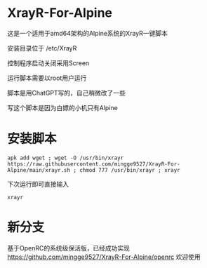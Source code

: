 # XrayR-For-Alpine
这是一个适用于amd64架构的Alpine系统的XrayR一键脚本

安装目录位于 /etc/XrayR

控制程序启动关闭采用Screen

运行脚本需要以root用户运行

脚本是用ChatGPT写的，自己稍微改了一些

写这个脚本是因为白嫖的小机只有Alpine

# 安装脚本
```shell script
apk add wget ; wget -O /usr/bin/xrayr https://raw.githubusercontent.com/mingge9527/XrayR-For-Alpine/main/xrayr.sh ; chmod 777 /usr/bin/xrayr ; xrayr
```
下次运行即可直接输入
```shell script
xrayr
```

# 新分支

基于OpenRC的系统级保活版，已经成功实现
https://github.com/mingge9527/XrayR-For-Alpine/openrc
欢迎使用
